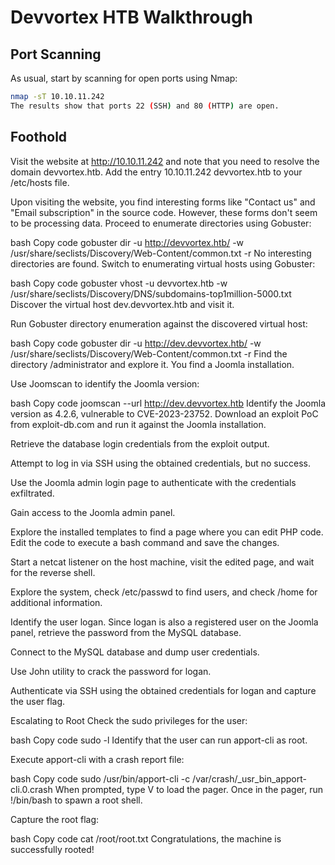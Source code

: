 # Devvortex HTB Walkthrough

## Port Scanning

As usual, start by scanning for open ports using Nmap:

```bash
nmap -sT 10.10.11.242
The results show that ports 22 (SSH) and 80 (HTTP) are open.
```
## Foothold
Visit the website at http://10.10.11.242 and note that you need to resolve the domain devvortex.htb. Add the entry 10.10.11.242 devvortex.htb to your /etc/hosts file.

Upon visiting the website, you find interesting forms like "Contact us" and "Email subscription" in the source code. However, these forms don't seem to be processing data. Proceed to enumerate directories using Gobuster:

bash
Copy code
gobuster dir -u http://devvortex.htb/ -w /usr/share/seclists/Discovery/Web-Content/common.txt -r
No interesting directories are found. Switch to enumerating virtual hosts using Gobuster:

bash
Copy code
gobuster vhost -u devvortex.htb -w /usr/share/seclists/Discovery/DNS/subdomains-top1million-5000.txt
Discover the virtual host dev.devvortex.htb and visit it.

Run Gobuster directory enumeration against the discovered virtual host:

bash
Copy code
gobuster dir -u http://dev.devvortex.htb/ -w /usr/share/seclists/Discovery/Web-Content/common.txt -r
Find the directory /administrator and explore it. You find a Joomla installation.

Use Joomscan to identify the Joomla version:

bash
Copy code
joomscan --url http://dev.devvortex.htb
Identify the Joomla version as 4.2.6, vulnerable to CVE-2023-23752. Download an exploit PoC from exploit-db.com and run it against the Joomla installation.

Retrieve the database login credentials from the exploit output.

Attempt to log in via SSH using the obtained credentials, but no success.

Use the Joomla admin login page to authenticate with the credentials exfiltrated.

Gain access to the Joomla admin panel.

Explore the installed templates to find a page where you can edit PHP code. Edit the code to execute a bash command and save the changes.

Start a netcat listener on the host machine, visit the edited page, and wait for the reverse shell.

Explore the system, check /etc/passwd to find users, and check /home for additional information.

Identify the user logan. Since logan is also a registered user on the Joomla panel, retrieve the password from the MySQL database.

Connect to the MySQL database and dump user credentials.

Use John utility to crack the password for logan.

Authenticate via SSH using the obtained credentials for logan and capture the user flag.

Escalating to Root
Check the sudo privileges for the user:

bash
Copy code
sudo -l
Identify that the user can run apport-cli as root.

Execute apport-cli with a crash report file:

bash
Copy code
sudo /usr/bin/apport-cli -c /var/crash/_usr_bin_apport-cli.0.crash
When prompted, type V to load the pager. Once in the pager, run !/bin/bash to spawn a root shell.

Capture the root flag:

bash
Copy code
cat /root/root.txt
Congratulations, the machine is successfully rooted!
